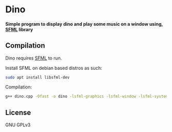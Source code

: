 # Dino
#### Simple program to display dino and play some music on a window using, [SFML](https://www.sfml-dev.org/) library

## Compilation
Dino requires [SFML](https://www.sfml-dev.org/) to run.

Install SFML on debian based distros as such:
```sh
sudo apt install libsfml-dev
```

Compilation:
```sh
g++ dino.cpp -Ofast -o dino -lsfml-graphics -lsfml-window -lsfml-system -lsfml-audio
```

## License
GNU GPLv3
